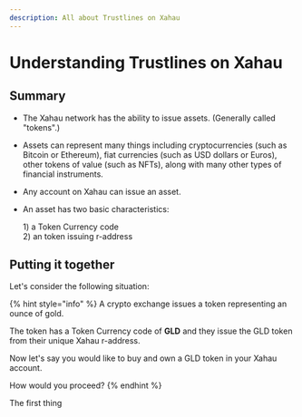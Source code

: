 ```yaml
---
description: All about Trustlines on Xahau
---
```


# Understanding Trustlines on Xahau

## Summary

* The Xahau network has the ability to issue assets. (Generally called "tokens".)
* Assets can represent many things including cryptocurrencies (such as Bitcoin or Ethereum), fiat currencies (such as USD dollars or Euros), other tokens of value (such as NFTs), along with many other types of financial instruments.&#x20;
* Any account on Xahau can issue an asset.&#x20;
*   An asset has two basic characteristics:

    1\) a Token Currency code\
    2\) an token issuing r-address

## Putting it together

Let's consider the following situation:

{% hint style="info" %}
A crypto exchange issues a token representing an ounce of gold.&#x20;

The token has a Token Currency code of **GLD** and they issue the GLD token from their unique Xahau r-address.

Now let's say you would like to buy and own a GLD token in your Xahau account.

How would you proceed?
{% endhint %}

The first thing&#x20;





